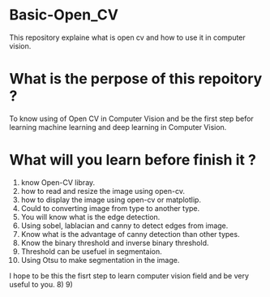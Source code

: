 # Basic-Open_CV
This repository explaine what is open cv and how to use it in computer vision.

# What is the perpose of this repoitory ?
To know using of Open CV in Computer Vision and be the first step befor learning machine learning
and deep learning in Computer Vision.

# What will you learn before finish it ?
1) know Open-CV libray.
2) how to read and resize the image using open-cv.
3) how to display the image using open-cv or matplotlip.
4) Could to converting image from type to another type.
5) You will know what is the edge detection.
6) Using sobel, lablacian and canny to detect edges from image.
7) Know what is the advantage of canny detection than other types.
8) Know the binary threshold and inverse binary threshold.
9) Threshold can be usefuel in segmentaion.
10) Using Otsu to make segmentation in the image.


 I hope to be this the fisrt step to learn computer vision field 
 and be very useful to you.
8) 
9) 
